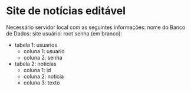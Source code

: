 # Site de notícias editável
 Necessário servidor local com as seguintes informações:
 nome do Banco de Dados: site
 usuário: root
 senha (em branco):
 
 
* tabela 1: usuarios
  * coluna 1: usuario
  * coluna 2: senha
* tabela 2: noticias
  * coluna 1: id
  * coluna 2: noticia
  * coluna 3: texto
